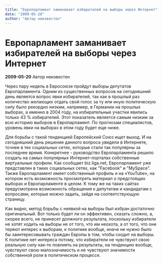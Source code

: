 ```yaml
---
title: "Европарламент заманивает избирателей на выборы через Интернет"
date: "2009-05-20"
author: "Автор неизвестен"
---
```


# Европарламент заманивает избирателей на выборы через Интернет

**2009-05-20** Автор неизвестен

Через пару недель в Евросоюзе пройдут выборы депутатов Европарламента. Одним из существенных вопросов на сегодняшний день является вопрос явки избирателей, так как в прошлый раз количество желающих отдать свой голос за ту или иную политическую силу было рекордно низким, например, в Германии на прошлых выборах, а именно в 2004 году, на избирательные участки явились только 43 % избирателей. Этот показатель является самым низким за всю историю выборов в Европарламент. По прогнозам специалистов, уровень явки на выборах в этом году будет еще ниже.

Для борьбы с такой тенденцией Европейский Союз ищет выход. И на сегодняшний день решение данного вопроса увидели в Интернете, точнее в тех социальных сетях, которые стали так популярны за последнее время. Конкретнее - руководство Европарламента решило создать на самых популярных Интернет-порталах собственные виртуальные профили. Как сообщает biz.liga.net, Европарламент уже представлен в таких социальных сетях, как "Facebook" и "MySpace". Также Европарламент имеет собственный профиль и на «YouTube», на котором есть возможность просмотреть материал о предстоящих выборах и Европарламенте в целом. К тому же на таких сайтах предусмотрена возможность обращения к депутатам и кандидатам с вопросами, которые можно задать, зайдя на соответствующую страницу.

Как видно, метод борьбы с неявкой на выборы был избран достаточно оригинальный. Вот только будет ли он эффективен, сказать сложно, а, скорее всего, не принесет должного результата, поскольку избиратели не хотят ходить на выборы не от того, что им неохота, а от того, что они теряют интерес к выборам, к политике вообще, иначе не нужно было бы заинтересовывать граждан Европы в том, чтобы сходит на выборы. К политике нет интереса потому, что избиратели не чувствуют свою реальную силу как-то повлиять на результаты, на тенденцию вообще, чувствуют свою малозначимость и не чувствуют значимости собственной роли в политическом процессе.